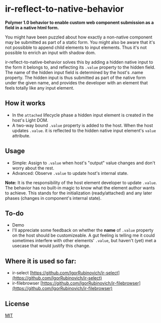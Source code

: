 # ir-reflect-to-native-behavior

**Polymer 1.0 behavior to enable custom web component submission as a field in a native html form.**

You might have been puzzled about how exactly a non-native component may be submitted as part of a static form. You might also be aware that it's not possibble to append child elements to input elements. Thus it's not possible to enrich an input with shadow dom.

ir-reflect-to-native-behavior solves this by adding a hidden native input to the form it belongs to, and reflecting its 
`.value` property to the hidden field. The name of the hidden input field is determined by the host's .name property. 
The hidden input is thus submitted as part of the native form under the given name, and provides the developer with
an element that feels totally like any input element.

## How it works
- In the `attached` lifecycle phase a hidden input element is created in the host's Light DOM.
- A two-way bound `.value` property is added to the host. When the host updates `.value`.
it is reflected to the hidden native input element's `value` attribute.

## Usage
- Simple: Assign to `.value` when host's "output" value changes and don't worry about the rest.
- Advanced: Observe `.value` to update host's internal state.

**Note:**
It is the responsibility of the host element developer to update `.value`. The behavior has no built-in magic to know what
the element author wants to achieve. This stands for the initialization (ready/attached) and any later phases 
(changes in component's internal state).

## To-do
- Demo
- I'll appreciate some feedback on whether the **name** of `.value` property on the host should be customizeable.
A gut feeling is telling me it could sometimes interfere with other elements' `.value`, but haven't (yet) met a usecase that would
justify this change.

## Where it is used so far:
- ir-select [https://github.com/IgorRubinovich/ir-select](https://github.com/IgorRubinovich/ir-select)
- ir-filebrowser [https://github.com/IgorRubinovich/ir-filebrowser](https://github.com/IgorRubinovich/ir-filebrowser)

## License
[MIT](http://opensource.org/licenses/MIT) 